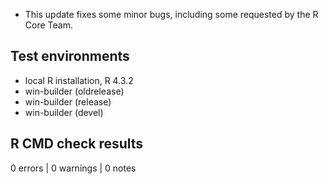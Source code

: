 * This update fixes some minor bugs, including some requested by the R Core Team.

## Test environments
* local R installation, R 4.3.2
* win-builder (oldrelease)
* win-builder (release)
* win-builder (devel)

## R CMD check results

0 errors | 0 warnings | 0 notes
